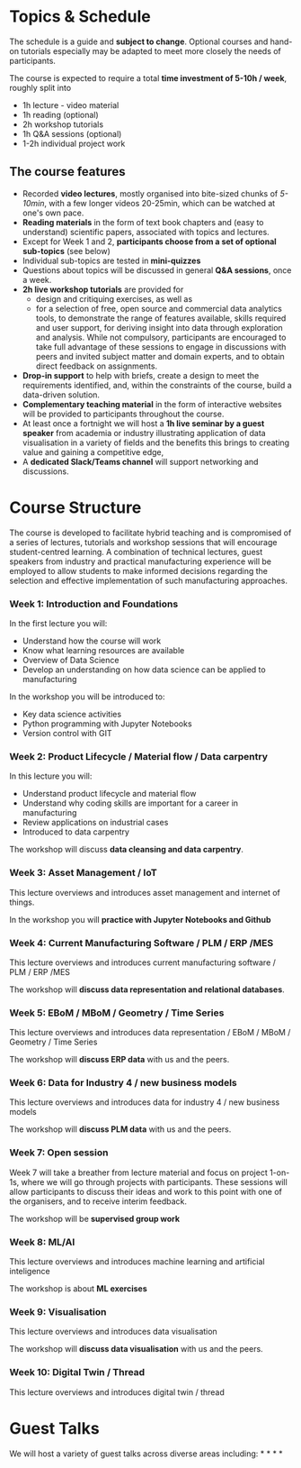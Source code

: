 # Topics & Schedule 

The schedule is a guide and **subject to change**. Optional courses and hand-on tutorials especially may be adapted to meet more closely the needs of participants. 

The course is expected to require a total __time investment of 5-10h / week__, roughly split into

* 1h lecture - video material 
* 1h reading (optional)
* 2h workshop tutorials 
* 1h Q&A sessions (optional)
* 1-2h individual project work

## The course features ## 

* Recorded __video lectures__, mostly organised into bite-sized chunks of _5-10min_, with a few longer videos 20-25min, which can be watched at one's own pace. 
* __Reading materials__ in the form of text book chapters and (easy to understand) scientific papers, associated with topics and lectures.  
* Except for Week 1 and 2, __participants choose from a set of optional sub-topics__ (see below)
* Individual sub-topics are tested in __mini-quizzes__ 
* Questions about topics will be discussed in general __Q&A sessions__, once a week. 
* __2h live workshop tutorials__ are provided for 
  * design and critiquing exercises, as well as
  * for a selection of free, open source and commercial data analytics tools, to demonstrate the range of features available, skills required and user support, for deriving insight into data through exploration and analysis. While not compulsory, participants are encouraged to take full advantage of these sessions to engage in discussions with peers and invited subject matter and domain experts, and to obtain direct feedback on assignments.
* __Drop-in support__ to help with briefs, create a design to meet the requirements identified, and, within the constraints of the course, build a data-driven solution.
* __Complementary teaching material__ in the form of interactive websites will be provided to participants throughout the course.
* At least once a fortnight we will host a __1h live seminar by a guest speaker__ from academia or industry illustrating application of data visualisation in a variety of fields and the benefits this brings to creating value and gaining a competitive edge,
* A __dedicated Slack/Teams channel__ will support networking and discussions.

# Course Structure

The course is developed to facilitate hybrid teaching and is compromised of a series of lectures, tutorials and workshop sessions that will encourage student-centred learning. A combination of technical lectures, guest speakers from industry and practical manufacturing experience will be employed to allow students to make informed decisions regarding the selection and effective implementation of such manufacturing approaches. 
 

<!-- * __Weeks 9 &amp; 10__ conclude the course with a set of __advanced topics__, from which participants will select options to focus on, ideally in line with their project. 
* __Week 11__ is not a taught week. It's to finish your projects which you have to hand in at the end of that week. -->


### Week 1: Introduction and Foundations

In the first lecture you will: 
* Understand how the course will work
* Know what learning resources are available 
* Overview of Data Science
* Develop an understanding on how data science can be applied to manufacturing 

In the workshop you will be introduced to:
* Key data science activities
* Python programming with Jupyter Notebooks
* Version control with GIT
 

### Week 2: Product Lifecycle / Material flow /  Data carpentry 

In this lecture you will:

* Understand product lifecycle and material flow 
* Understand why coding skills are important for a career in manufacturing 
* Review applications on industrial cases
* Introduced to data carpentry

The workshop will discuss **data cleansing and data carpentry**. 

### Week 3: Asset Management / IoT

This lecture overviews and introduces asset management and internet of things.

In the workshop you will **practice with Jupyter Notebooks and Github**

### Week 4: Current Manufacturing Software / PLM / ERP /MES

This lecture overviews and introduces current manufacturing software / PLM / ERP /MES

The workshop will **discuss data representation and relational databases**.

 
### Week 5:  EBoM / MBoM / Geometry / Time Series 

This lecture overviews and introduces data representation / EBoM / MBoM / Geometry / Time Series 

The workshop will **discuss ERP data** with us and the peers.

### Week 6: Data for Industry 4 / new business models

This lecture overviews and introduces data for industry 4 / new business models

The workshop will **discuss PLM data** with us and the peers.

### Week 7: Open session

Week 7 will take a breather from lecture material and focus on project 1-on-1s, where we will go through projects with participants. These sessions will allow participants to discuss their ideas and work to this point with one of the organisers, and to receive interim feedback.

The workshop will be **supervised group work**

### Week 8: ML/AI

This lecture overviews and introduces machine learning and artificial inteligence 

The workshop is about **ML exercises**


### Week 9: Visualisation

This lecture overviews and introduces data visualisation

The workshop will **discuss data visualisation** with us and the peers.

### Week 10: Digital Twin / Thread 

This lecture overviews and introduces digital twin / thread 



# Guest Talks

We will host a variety of guest talks across diverse areas including:
* 
* 
* 
* 
